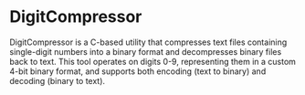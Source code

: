 # DigitCompressor

DigitCompressor is a C-based utility that compresses text files containing single-digit numbers into a binary format and decompresses binary files back to text. This tool operates on digits 0-9, representing them in a custom 4-bit binary format, and supports both encoding (text to binary) and decoding (binary to text).
